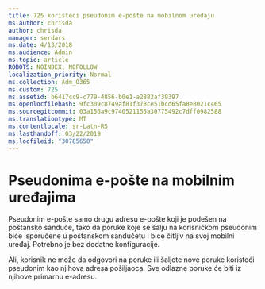 ```yaml
---
title: 725 koristeći pseudonim e-pošte na mobilnom uređaju
ms.author: chrisda
author: chrisda
manager: serdars
ms.date: 4/13/2018
ms.audience: Admin
ms.topic: article
ROBOTS: NOINDEX, NOFOLLOW
localization_priority: Normal
ms.collection: Adm_O365
ms.custom: 725
ms.assetid: b6417cc9-c779-4856-b0e1-a2882af39397
ms.openlocfilehash: 9fc309c8749af81f378ce51bcd65fa8e8021c465
ms.sourcegitcommit: 03a156a9c9740521155a30775492c7dff0982588
ms.translationtype: MT
ms.contentlocale: sr-Latn-RS
ms.lasthandoff: 03/22/2019
ms.locfileid: "30785650"
---
```

# <a name="email-aliases-on-mobile-devices"></a>Pseudonima e-pošte na mobilnim uređajima

Pseudonim e-pošte samo drugu adresu e-pošte koji je podešen na poštansko sanduče, tako da poruke koje se šalju na korisničkom pseudonim biće isporučene u poštanskom sandučetu i biće čitljiv na svoj mobilni uređaj. Potrebno je bez dodatne konfiguracije.
  
Ali, korisnik ne može da odgovori na poruke ili šaljete nove poruke koristeći pseudonim kao njihova adresa pošiljaoca. Sve odlazne poruke će biti iz njihove primarnu e-adresu.
  

